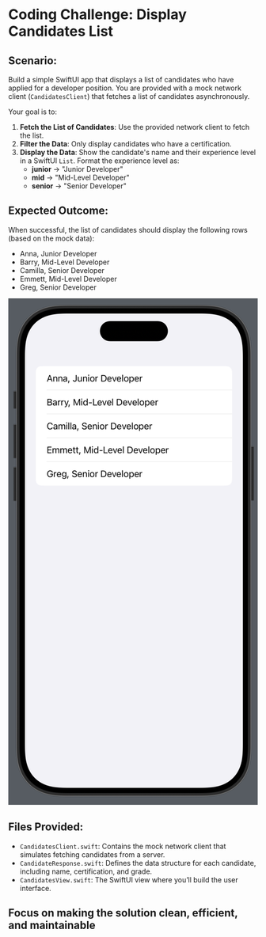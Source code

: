 # Coding Challenge: Display Candidates List

## Scenario:
Build a simple SwiftUI app that displays a list of candidates who have applied for a developer position. You are provided with a mock network client (`CandidatesClient`) that fetches a list of candidates asynchronously.

Your goal is to:
1. **Fetch the List of Candidates**: Use the provided network client to fetch the list.
2. **Filter the Data**: Only display candidates who have a certification.
3. **Display the Data**: Show the candidate's name and their experience level in a SwiftUI `List`. Format the experience level as:
   - **junior** -> "Junior Developer"
   - **mid** -> "Mid-Level Developer"
   - **senior** -> "Senior Developer"

## Expected Outcome:
When successful, the list of candidates should display the following rows (based on the mock data):
- Anna, Junior Developer
- Barry, Mid-Level Developer
- Camilla, Senior Developer
- Emmett, Mid-Level Developer
- Greg, Senior Developer

![Expected outcome](Goal.png)

## Files Provided:
- `CandidatesClient.swift`: Contains the mock network client that simulates fetching candidates from a server.
- `CandidateResponse.swift`: Defines the data structure for each candidate, including name, certification, and grade.
- `CandidatesView.swift`: The SwiftUI view where you’ll build the user interface.

## Focus on making the solution clean, efficient, and maintainable
